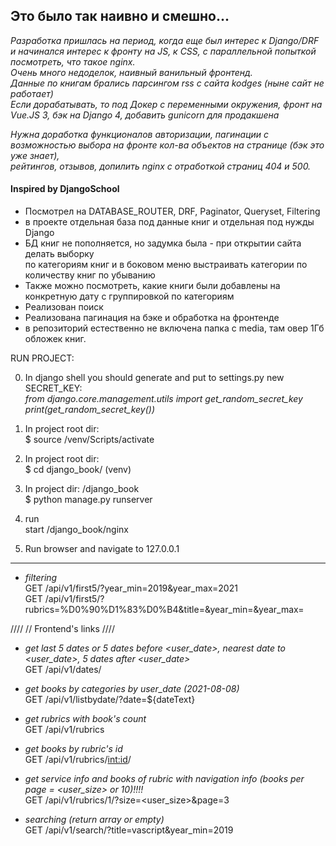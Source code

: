 ## **Это было так наивно и смешно...**
*Разработка пришлась на период, когда еще был интерес к Django/DRF\
и начинался интерес к фронту на JS, к CSS, с параллельной попыткой посмотреть, что такое nginx.\
Очень много недоделок, наивный ванильный фронтенд.\
Данные по книгам брались парсингом rss с сайта kodges (ныне сайт не работает)\
Если дорабатывать, то под Докер с переменными окружения,  фронт на Vue.JS 3, бэк на Django 4, добавить gunicorn для продакшена*

*Нужна доработка функционалов авторизации, пагинации с возможностью выбора на фронте кол-ва объектов на странице (бэк это уже знает),*  
*рейтингов, отзывов, допилить nginx с отработкой страниц 404 и 500.*

#### **Inspired by DjangoSchool**
* Посмотрел на DATABASE_ROUTER, DRF, Paginator, Queryset, Filtering
* в проекте отдельная база под данные книг и отдельная под нужды Django
* БД книг не пополняется, но задумка была - при открытии сайта делать выборку\
  по категориям книг и в боковом меню выстраивать категории по количеству книг по убыванию
* Также можно посмотреть, какие книги были добавлены на конкретную дату с группировкой по категориям
* Реализован поиск
* Реализована пагинация на бэке и обработка на фронтенде
* в репозиторий естественно не включена папка с media, там овер 1Гб обложек книг.


RUN PROJECT:

0) In django shell you should generate and put to settings.py new SECRET_KEY: \
*from django.core.management.utils import get_random_secret_key*  \
*print(get_random_secret_key())*

1) In project root dir: \
$ source /venv/Scripts/activate

2) In project root dir: \
$ cd django_book/
(venv)

3) In project dir: \/django_book \
$ python manage.py runserver

4) run \
start /django_book/nginx

5) Run browser and navigate to 127.0.0.1

---

* *filtering*  \
GET /api/v1/first5/?year_min=2019&year_max=2021 \
GET /api/v1/first5/?rubrics=%D0%90%D1%83%D0%B4&title=&year_min=&year_max=

////
// Frontend's links
////
* *get last 5 dates or 5 dates before <user_date>, nearest date to <user_date>, 5 dates after <user_date>* \
GET /api/v1/dates/

* *get books by categories by user_date (2021-08-08)*  \
GET /api/v1/listbydate/?date=${dateText}

* *get rubrics with book's count*  \
GET /api/v1/rubrics

* *get books by rubric's id* \
GET /api/v1/rubrics/<int:id>/

* *get service info and books of rubric <id> with navigation info (books per page = <user_size> or 10)!!!!* \
GET /api/v1/rubrics/1/?size=<user_size>&page=3

* *searching (return array or empty)* \
GET /api/v1/search/?title=vascript&year_min=2019
